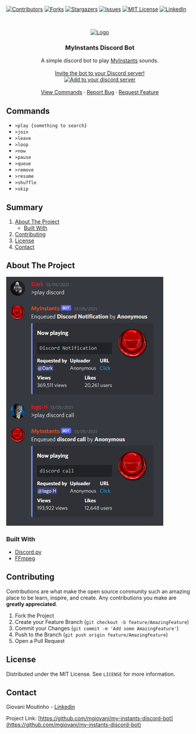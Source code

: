 [![Contributors][contributors-shield]][contributors-url]
[![Forks][forks-shield]][forks-url]
[![Stargazers][stars-shield]][stars-url]
[![Issues][issues-shield]][issues-url]
[![MIT License][license-shield]][license-url]
[![LinkedIn][linkedin-shield]][linkedin-url]



<br />
<p align="center">
  <a href="https://github.com/mgiovani/my-instants-discord-bot">
    <img src="https://images-na.ssl-images-amazon.com/images/I/61LNAo2K9RL.png" alt="Logo" width="256" height="256">
  </a>

  <h3 align="center">MyInstants Discord Bot</h3>

  <p align="center">
    A simple discord bot to play <a href="https://www.myinstants.com/">MyInstants</a> sounds.
    <br />
    <br />
    <a href="https://discord.com/api/oauth2/authorize?client_id=836019264124354571&permissions=3164224&scope=bot">
        Invite the bot to your Discord server!
        <br />
        <img src="https://discord.com/assets/e4923594e694a21542a489471ecffa50.svg" alt="Add to your discord server" height="100">
    </a>
    <br />
    <br />
    <a href="#commands">View Commands</a>
    ·
    <a href="https://github.com/mgiovani/my-instants-discord-bot/issues">Report Bug</a>
    ·
    <a href="https://github.com/mgiovani/my-instants-discord-bot/issues">Request Feature</a>
  </p>
</p>


## Commands

- ``>play {something to search}``
- ``>join``
- ``>leave``
- ``>loop``
- ``>now``
- ``>pause``
- ``>queue``
- ``>remove``
- ``>resume``
- ``>shuffle``
- ``>skip``

## Summary

<ol>
<li>
    <a href="#about-the-project">About The Project</a>
    <ul>
    <li><a href="#built-with">Built With</a></li>
    </ul>
</li>
<li><a href="#contributing">Contributing</a></li>
<li><a href="#license">License</a></li>
<li><a href="#contact">Contact</a></li>
</ol>


## About The Project

<img src="images/bot-play.png" alt="Project screenshot">


### Built With

* [Discord.py](https://discordpy.readthedocs.io/en/stable/)
* [FFmpeg](https://www.ffmpeg.org/)


## Contributing

Contributions are what make the open source community such an amazing place to be learn, inspire, and create. Any contributions you make are **greatly appreciated**.

1. Fork the Project
2. Create your Feature Branch (`git checkout -b feature/AmazingFeature`)
3. Commit your Changes (`git commit -m 'Add some AmazingFeature'`)
4. Push to the Branch (`git push origin feature/AmazingFeature`)
5. Open a Pull Request



## License

Distributed under the MIT License. See `LICENSE` for more information.



## Contact

Giovani Moutinho - [Linkedin](https://www.linkedin.com/in/mgiovani/)

Project Link: [https://github.com/mgiovani/my-instants-discord-bot](https://github.com/mgiovani/my-instants-discord-bot)



[contributors-shield]: https://img.shields.io/github/contributors/mgiovani/my-instants-discord-bot.svg?style=for-the-badge
[contributors-url]: https://github.com/mgiovani/my-instants-discord-bot/graphs/contributors
[forks-shield]: https://img.shields.io/github/forks/mgiovani/my-instants-discord-bot.svg?style=for-the-badge
[forks-url]: https://github.com/mgiovani/my-instants-discord-bot/network/members
[stars-shield]: https://img.shields.io/github/stars/mgiovani/my-instants-discord-bot.svg?style=for-the-badge
[stars-url]: https://github.com/mgiovani/my-instants-discord-bot/stargazers
[issues-shield]: https://img.shields.io/github/issues/mgiovani/my-instants-discord-bot.svg?style=for-the-badge
[issues-url]: https://github.com/mgiovani/my-instants-discord-bot/issues
[license-shield]: https://img.shields.io/github/license/mgiovani/my-instants-discord-bot.svg?style=for-the-badge
[license-url]: https://github.com/mgiovani/my-instants-discord-bot/blob/main/LICENSE
[linkedin-shield]: https://img.shields.io/badge/-LinkedIn-black.svg?style=for-the-badge&logo=linkedin&colorB=555
[linkedin-url]: https://linkedin.com/in/mgiovani
